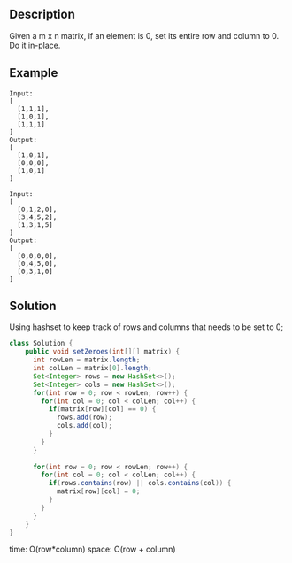## Description

Given a m x n matrix, if an element is 0, set its entire row and column to 0. Do it in-place.

## Example

```
Input: 
[
  [1,1,1],
  [1,0,1],
  [1,1,1]
]
Output: 
[
  [1,0,1],
  [0,0,0],
  [1,0,1]
]
```

```
Input: 
[
  [0,1,2,0],
  [3,4,5,2],
  [1,3,1,5]
]
Output: 
[
  [0,0,0,0],
  [0,4,5,0],
  [0,3,1,0]
]
```

## Solution

Using hashset to keep track of rows and columns that needs to be set to 0;

``` Java
class Solution {
    public void setZeroes(int[][] matrix) {
      int rowLen = matrix.length;
      int colLen = matrix[0].length;
      Set<Integer> rows = new HashSet<>();
      Set<Integer> cols = new HashSet<>();
      for(int row = 0; row < rowLen; row++) {
        for(int col = 0; col < colLen; col++) {
          if(matrix[row][col] == 0) {
            rows.add(row);
            cols.add(col);
          }
        }
      }
      
      for(int row = 0; row < rowLen; row++) {
        for(int col = 0; col < colLen; col++) {
          if(rows.contains(row) || cols.contains(col)) {
            matrix[row][col] = 0;
          }
        }
      }
    }
}
```

time: O(row\*column)   space: O(row + column)